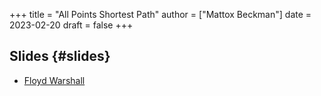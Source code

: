 +++
title = "All Points Shortest Path"
author = ["Mattox Beckman"]
date = 2023-02-20
draft = false
+++

## Slides {#slides}

-   [Floyd Warshall](/slides/floyd-warshall.pdf)

